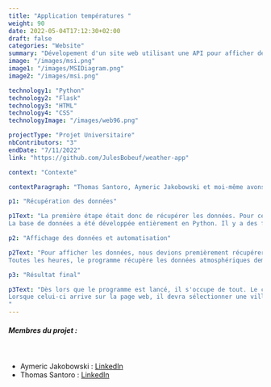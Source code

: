 ```yaml
---
title: "Application températures "
weight: 90
date: 2022-05-04T17:12:30+02:00
draft: false
categories: "Website"
summary: "Dévelopement d'un site web utilisant une API pour afficher des données atmosphériques"
image: "/images/msi.png"
image1: "/images/MSIDiagram.png"
image2: "/images/msi.png"

technology1: "Python"
technology2: "Flask"
technology3: "HTML"
technology4: "CSS"
technologyImage: "/images/web96.png"

projectType: "Projet Universitaire"
nbContributors: "3"
endDate: "7/11/2022"
link: "https://github.com/JulesBobeuf/weather-app"

context: "Contexte"

contextParagraph: "Thomas Santoro, Aymeric Jakobowski et moi-même avons développé une application web qui affiche les données atmosphériques d'une ville sur une période donnée. Le but était de récupérer les données, de les stocker via une base de données SQLite et de les afficher sur une page web au format texte ainsi qu'avec des graphiques, à l'aide du framework Python Flask."

p1: "Récupération des données"

p1Text: "La première étape était donc de récupérer les données. Pour ce faire, nous avons utilisé une API (http://wttr.in) qui collecte les données pour nous. Nous les récupérons dans une liste, qui entre ensuite les informations dans la base de données
La base de données a été développée entièrement en Python. Il y a des fonctions permettant de créer et de supprimer les tables, d'insérer des données, et de récupérer les données. Nous avons traité cette partie en créant le schéma de la base de données, et en implémentant les fonctions permettant de l'utiliser."

p2: "Affichage des données et automatisation"

p2Text: "Pour afficher les données, nous devions premièrement récupérer les données de la base de données. Pour ce faire, nous utilisions des requêtes SQL adaptée à ce que le client souhaite. Ensuite, nous avons utilisé des templates HTML avec du CSS pour pouvoir rendre l'affichage plus clément à l'œil humain. De plus, nous avons inséré des graphiques à l'aide de Matplotlib, un module Python, pour rendre le tout plus visuel.
Toutes les heures, le programme récupère les données atmosphériques demandées et les rentres dans la base de données. De plus, le programme entrera dans un logger toutes les requêtes qu'il effectue. Cela permet de vérifier que tout fonctionne, et de détecter les problèmes plus rapidement."

p3: "Résultat final"

p3Text: "Dès lors que le programme est lancé, il s'occupe de tout. Le client n'a qu'à aller sur la page web pour consulter les données.
Lorsque celui-ci arrive sur la page web, il devra sélectionner une ville ainsi qu'indiquer une période de temps. Ainsi, le programme n'affichera que les données récupérées dans cet intervalle.
"
---
```


##### Membres du projet :
&nbsp;
- Aymeric Jakobowski : [LinkedIn](https://www.linkedin.com/in/aymeric-jakobowski/)
- Thomas Santoro : [LinkedIn](https://www.linkedin.com/in/thomas-santoro/)



